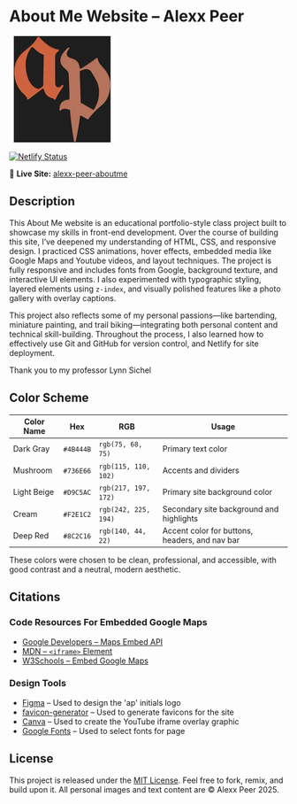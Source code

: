 # About Me Website – Alexx Peer  
![Custom Logo](/android-icon-192x192.png)

[![Netlify Status](https://api.netlify.com/api/v1/badges/bbd022cf-c646-4132-bd35-8e6f2861e0f2/deploy-status)](https://app.netlify.com/sites/alexx-peer-aboutme/deploys)

🔗 **Live Site:** [alexx-peer-aboutme](https://alexx-peer-aboutme.netlify.app)

## Description  
This About Me website is an educational portfolio-style class project built to showcase my skills in front-end development. Over the course of building this site, I’ve deepened my understanding of HTML, CSS, and responsive design. I practiced CSS animations, hover effects, embedded media like Google Maps and Youtube videos, and layout techniques. The project is fully responsive and includes fonts from Google, background texture, and interactive UI elements. I also experimented with typographic styling, layered elements using `z-index`, and visually polished features like a photo gallery with overlay captions.

This project also reflects some of my personal passions—like bartending, miniature painting, and trail biking—integrating both personal content and technical skill-building. Throughout the process, I also learned how to effectively use Git and GitHub for version control, and Netlify for site deployment.

Thank you to my professor Lynn Sichel

## Color Scheme  
| Color Name       | Hex       | RGB               | Usage                        |
|------------------|-----------|--------------------|-------------------------------|
| Dark Gray        | `#4B444B` | `rgb(75, 68, 75)`    | Primary text color |
| Mushroom         | `#736E66` | `rgb(115, 110, 102)` | Accents and dividers  |
| Light Beige      | `#D9C5AC` | `rgb(217, 197, 172)` | Primary site background color |
| Cream            | `#F2E1C2` | `rgb(242, 225, 194)` | Secondary site background and highlights |
| Deep Red         | `#8C2C16` | `rgb(140, 44, 22)`   | Accent color for buttons, headers, and nav bar |

These colors were chosen to be clean, professional, and accessible, with good contrast and a neutral, modern aesthetic.

## Citations  

### Code Resources For Embedded Google Maps
- [Google Developers – Maps Embed API](https://developers.google.com/maps/documentation/embed/get-started)  
- [MDN – `<iframe>` Element](https://developer.mozilla.org/en-US/docs/Web/HTML/Element/iframe)  
- [W3Schools – Embed Google Maps](https://www.w3schools.com/howto/howto_google_maps_embed.asp)

### Design Tools  
- [Figma](https://www.figma.com) – Used to design the 'ap' initials logo  
- [favicon-generator](https://www.favicon-generator.org) – Used to generate favicons for the site  
- [Canva](https://www.canva.com) – Used to create the YouTube iframe overlay graphic 
- [Google Fonts](https://fonts.google.com) – Used to select fonts for page


## License  
This project is released under the [MIT License](https://opensource.org/licenses/MIT). Feel free to fork, remix, and build upon it. All personal images and text content are © Alexx Peer 2025.